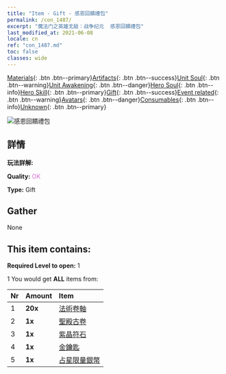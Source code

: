```yaml
---
title: "Item - Gift - 感恩回饋禮包"
permalink: /con_1487/
excerpt: "魔法门之英雄无敌：战争纪元  感恩回饋禮包"
last_modified_at: 2021-06-08
locale: cn
ref: "con_1487.md"
toc: false
classes: wide
---
```

 [Materials](/ItemsCN/){: .btn .btn--primary}[Artifacts](/ItemsCN/Artifacts/){: .btn .btn--success}[Unit Soul](/ItemsCN/UnitSoul/){: .btn .btn--warning}[Unit Awakening](/ItemsCN/UnitAwakening/){: .btn .btn--danger}[Hero Soul](/ItemsCN/HeroSoul/){: .btn .btn--info}[Hero Skill](/ItemsCN/HeroSkill/){: .btn .btn--primary}[Gift](/ItemsCN/Gift/){: .btn .btn--success}[Event related](/ItemsCN/Events/){: .btn .btn--warning}[Avatars](/ItemsCN/Avatars/){: .btn .btn--danger}[Consumables](/ItemsCN/Consumables/){: .btn .btn--info}[Unknown](/ItemsCN/Unknown/){: .btn .btn--primary}

 ![感恩回饋禮包](/images/t/i_906011.png)

## 詳情
 **玩法詳解:** 

 **Quality:** <span style="color: #DA70D6">OK</span>

 **Type:** Gift

## Gather

  None

## This item contains:

 **Required Level to open:** 1

 1 You would get **ALL** items  from:

  | Nr | Amount |     Item    |
  |:---|:-------|:------------|
  | 1 |  **20x** | [法術卷軸](/cn/Items/con_694/) |  | 
  | 2 |  **1x** | [聖殿古卷](/cn/Items/con_697/) |  | 
  | 3 |  **1x** | [紫晶符石](/cn/Items/con_720/) |  | 
  | 4 |  **1x** | [金鑰匙](/cn/Items/con_783/) |  | 
  | 5 |  **1x** | [占星限量銀幣](/cn/Items/con_969/) |  | 

